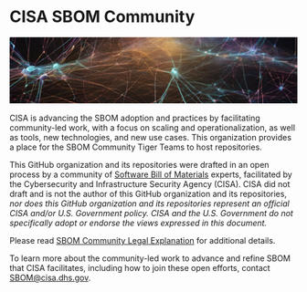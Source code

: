 # CISA SBOM Community

![header](images/header.png)

CISA is advancing the SBOM adoption and practices by facilitating community-led work, with a focus on scaling and operationalization, as well as tools, new technologies, and new use cases. This organization provides a place for the SBOM Community Tiger Teams to host repositories.

This GitHub organization and its repositories were drafted in an open process by a community of [Software Bill of Materials](https://www.cisa.gov/sbom) experts, facilitated by the Cybersecurity and Infrastructure Security Agency (CISA). CISA did not draft and is not the author of this GitHub organization and its repositories, _nor does this GitHub organization and its repositories represent an official CISA and/or U.S. Government policy. CISA and the U.S. Government do not specifically adopt or endorse the views expressed in this document._ 

Please read [SBOM Community Legal Explanation](https://www.cisa.gov/sites/default/files/2024-01/SBOM-Community-Legal-Explanation_508c.pdf) for additional details.

To learn more about the community-led work to advance and refine SBOM that CISA facilitates, including how to join these open efforts, contact SBOM@cisa.dhs.gov. 

